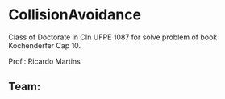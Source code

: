 # CollisionAvoidance
Class of Doctorate in CIn UFPE 1087 for solve problem of book Kochenderfer Cap 10.

Prof.: Ricardo Martins

Team:
- 

